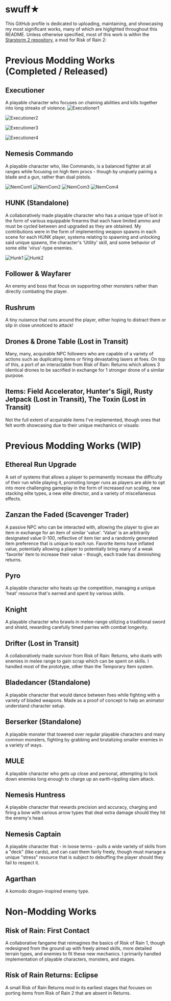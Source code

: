 # swuff★

This GitHub profile is dedicated to uploading, maintaining, and showcasing my most significant works, many of which are higlighted throughout this README. Unless otherwise specified, most of this work is within the [Starstorm 2 repository](https://github.com/TeamMoonstorm/Starstorm2), a mod for Risk of Rain 2:

# Previous Modding Works (Completed / Released)

## Executioner
A playable character who focuses on chaining abilities and kills together into long streaks of violence.
![Executioner1](https://github.com/swuff-star/swuff-star/blob/main/exe-gif1.gif?raw=true)

![Executioner2](https://github.com/swuff-star/swuff-star/blob/main/exe-gif2.gif?raw=true)

![Executioner3](https://github.com/swuff-star/swuff-star/blob/main/exe-gif3.gif?raw=true)

![Executioner4](https://github.com/swuff-star/swuff-star/blob/main/exe-gif4.gif?raw=true)

## Nemesis Commando
A playable character who, like Commando, is a balanced fighter at all ranges while focusing on high item procs - though by unqiuely pairing a blade and a gun, rather than dual pistols.

![NemCom1]()
![NemCom2]()
![NemCom3]()
![NemCom4]()

## HUNK (Standalone)
A collaboratively made playable character who has a unique type of loot in the form of various equippable firearms that each have limited ammo and must be cycled between and upgraded as they are obtained. My contributions were in the form of implementing weapon spawns in each scene for each HUNK player, systems relating to spawning and unlocking said unique spawns, the character's 'Utility' skill, and some behavior of some elite 'virus'-type enemies.

![Hunk1]()
![Hunk2]()

## Follower & Wayfarer
An enemy and boss that focus on supporting other monsters rather than directly combating the player.

## Rushrum
A tiny nuisence that runs around the player, either hoping to distract them or slip in close unnoticed to attack!

## Drones & Drone Table (Lost in Transit)
Many, many, acquirable NPC followers who are capable of a variety of actions such as duplicating items or firing devastating lasers at foes. On top of this, a port of an interactable from Risk of Rain: Returns which allows 3 identical drones to be sacrified in exchange for 1 stronger drone of a similar purpose.

## Items: Field Accelerator, Hunter's Sigil, Rusty Jetpack (Lost in Transit), The Toxin (Lost in Transit)
Not the full extent of acquirable items I've implemented, though ones that felt worth showcasing due to their unique mechanics or visuals:

# Previous Modding Works (WIP)

## Ethereal Run Upgrade
A set of systems that allows a player to permanently increase the difficulty of their run while playing it, promoting longer runs as players are able to opt into more challenging gameplay in the form of increased run scaling, new stacking elite types, a new elite director, and a variety of miscellaneous effects.

## Zanzan the Faded (Scavenger Trader)
A passive NPC who can be interacted with, allowing the player to give an item in exchange for an item of similar 'value'. 'Value' is an arbitrarily designated value 0-100, reflective of item tier and a randomly generated item preference that is unique to each run. Favorite items have inflated value, potentially allowing a player to potentially bring many of a weak 'favorite' item to increase their value - though, each trade has diminishing returns.

## Pyro
A playable character who heats up the competition, managing a unique 'heat' resource that's earned and spent by various skills.

## Knight
A playable character who brawls in melee-range utilizing a traditional sword and shield, rewarding carefully timed parries with combat longevity.

## Drifter (Lost in Transit)
A collaboratively made survivor from Risk of Rain: Returns, who duels with enemies in melee range to gain scrap which can be spent on skills. I handled most of the prototype, other than the Temporary Item system.

## Bladedancer (Standalone)
A playable character that would dance between foes while fighting with a variety of bladed weapons. Made as a proof of concept to help an animator understand character setup.

## Berserker (Standalone)
A playable monster that towered over regular playable characters and many common monsters, fighting by grabbing and brutalizing smaller enemies in a variety of ways.

## MULE
A playable character who gets up close and personal, attempting to lock down enemies long enough to charge up an earth-rippling slam attack.

## Nemesis Huntress
A playable character that rewards precision and accuracy, charging and firing a bow with various arrow types that deal extra damage should they hit the enemy's head.

## Nemesis Captain
A playable character that - in loose terms - pulls a wide variety of skills from a "deck" (like cards), and can cast them fairly freely, though must manage a unique "stress" resource that is subject to debuffing the player should they fail to respect it.

## Agarthan
A komodo dragon-inspired enemy type.

# Non-Modding Works

## Risk of Rain: First Contact
A collaborative fangame that reimagines the basics of Risk of Rain 1, though redesigned from the ground up with freely aimed skills, more detailed terrain types, and enemies to fit these new mechanics. I primarily handled implementation of playable characters, monsters, and stages.

## Risk of Rain Returns: Eclipse
A small Risk of Rain Returns mod in its earliest stages that focuses on porting items from Risk of Rain 2 that are absent in Returns.

<!--
**swuff-star/swuff-star** is a ✨ _special_ ✨ repository because its `README.md` (this file) appears on your GitHub profile.

Here are some ideas to get you started:

- 🔭 I’m currently working on ...
- 🌱 I’m currently learning ...
- 👯 I’m looking to collaborate on ...
- 🤔 I’m looking for help with ...
- 💬 Ask me about ...
- 📫 How to reach me: ...
- 😄 Pronouns: ...
- ⚡ Fun fact: ...
-->
